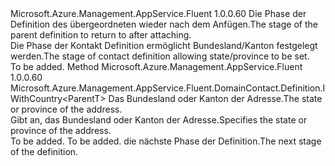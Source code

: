 <Type Name="IWithStateOrProvince&lt;ParentT&gt;" FullName="Microsoft.Azure.Management.AppService.Fluent.DomainContact.Definition.IWithStateOrProvince&lt;ParentT&gt;">
  <TypeSignature Language="C#" Value="public interface IWithStateOrProvince&lt;ParentT&gt;" />
  <TypeSignature Language="ILAsm" Value=".class public interface auto ansi abstract IWithStateOrProvince`1&lt;ParentT&gt;" />
  <TypeSignature Language="DocId" Value="T:Microsoft.Azure.Management.AppService.Fluent.DomainContact.Definition.IWithStateOrProvince`1" />
  <TypeSignature Language="VB.NET" Value="Public Interface IWithStateOrProvince(Of ParentT)" />
  <TypeSignature Language="F#" Value="type IWithStateOrProvince&lt;'ParentT&gt; = interface" />
  <AssemblyInfo>
    <AssemblyName>Microsoft.Azure.Management.AppService.Fluent</AssemblyName>
    <AssemblyVersion>1.0.0.60</AssemblyVersion>
  </AssemblyInfo>
  <TypeParameters>
    <TypeParameter Name="ParentT" />
  </TypeParameters>
  <Interfaces />
  <Docs>
    <typeparam name="ParentT"><span data-ttu-id="facb5-101">Die Phase der Definition des übergeordneten wieder nach dem Anfügen.</span><span class="sxs-lookup"><span data-stu-id="facb5-101">The stage of the parent definition to return to after attaching.</span></span></typeparam>
    <summary>
            <span data-ttu-id="facb5-102">Die Phase der Kontakt Definition ermöglicht Bundesland/Kanton festgelegt werden.</span><span class="sxs-lookup"><span data-stu-id="facb5-102">The stage of contact definition allowing state/province to be set.</span></span>
            </summary>
    <remarks>To be added.</remarks>
  </Docs>
  <Members>
    <Member MemberName="WithStateOrProvince">
      <MemberSignature Language="C#" Value="public Microsoft.Azure.Management.AppService.Fluent.DomainContact.Definition.IWithCountry&lt;ParentT&gt; WithStateOrProvince (string stateOrProvince);" />
      <MemberSignature Language="ILAsm" Value=".method public hidebysig newslot virtual instance class Microsoft.Azure.Management.AppService.Fluent.DomainContact.Definition.IWithCountry`1&lt;!ParentT&gt; WithStateOrProvince(string stateOrProvince) cil managed" />
      <MemberSignature Language="DocId" Value="M:Microsoft.Azure.Management.AppService.Fluent.DomainContact.Definition.IWithStateOrProvince`1.WithStateOrProvince(System.String)" />
      <MemberSignature Language="VB.NET" Value="Public Function WithStateOrProvince (stateOrProvince As String) As IWithCountry(Of ParentT)" />
      <MemberSignature Language="F#" Value="abstract member WithStateOrProvince : string -&gt; Microsoft.Azure.Management.AppService.Fluent.DomainContact.Definition.IWithCountry&lt;'ParentT&gt;" Usage="iWithStateOrProvince.WithStateOrProvince stateOrProvince" />
      <MemberType>Method</MemberType>
      <AssemblyInfo>
        <AssemblyName>Microsoft.Azure.Management.AppService.Fluent</AssemblyName>
        <AssemblyVersion>1.0.0.60</AssemblyVersion>
      </AssemblyInfo>
      <ReturnValue>
        <ReturnType>Microsoft.Azure.Management.AppService.Fluent.DomainContact.Definition.IWithCountry&lt;ParentT&gt;</ReturnType>
      </ReturnValue>
      <Parameters>
        <Parameter Name="stateOrProvince" Type="System.String" />
      </Parameters>
      <Docs>
        <param name="stateOrProvince"><span data-ttu-id="facb5-103">Das Bundesland oder Kanton der Adresse.</span><span class="sxs-lookup"><span data-stu-id="facb5-103">The state or province of the address.</span></span></param>
        <summary>
            <span data-ttu-id="facb5-104">Gibt an, das Bundesland oder Kanton der Adresse.</span><span class="sxs-lookup"><span data-stu-id="facb5-104">Specifies the state or province of the address.</span></span>
            </summary>
        <returns>To be added.</returns>
        <remarks>To be added.</remarks>
        <return><span data-ttu-id="facb5-105">die nächste Phase der Definition.</span><span class="sxs-lookup"><span data-stu-id="facb5-105">The next stage of the definition.</span></span></return>
      </Docs>
    </Member>
  </Members>
</Type>